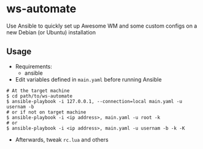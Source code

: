 # ws-automate

Use Ansible to quickly set up Awesome WM and some custom configs on a new Debian (or Ubuntu) installation

## Usage

- Requirements:
    - ansible
- Edit variables defined in `main.yaml` before running Ansible
```
# At the target machine
$ cd path/to/ws-automate
$ ansible-playbook -i 127.0.0.1, --connection=local main.yaml -u usernam -b
# or if not on target machine
$ ansible-playbook -i <ip address>, main.yaml -u root -k
# or
$ ansible-playbook -i <ip address>, main.yaml -u usernam -b -k -K
```
- Afterwards, tweak `rc.lua` and others

